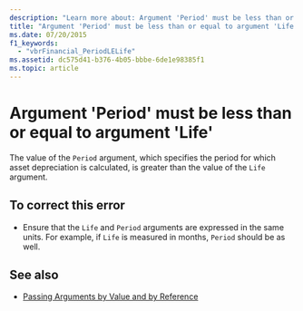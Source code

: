 ```yaml
---
description: "Learn more about: Argument 'Period' must be less than or equal to argument 'Life'"
title: "Argument 'Period' must be less than or equal to argument 'Life'"
ms.date: 07/20/2015
f1_keywords: 
  - "vbrFinancial_PeriodLELife"
ms.assetid: dc575d41-b376-4b05-bbbe-6de1e98385f1
ms.topic: article
---
```

# Argument 'Period' must be less than or equal to argument 'Life'

The value of the `Period` argument, which specifies the period for which asset depreciation is calculated, is greater than the value of the `Life` argument.  
  
## To correct this error  
  
- Ensure that the `Life` and `Period` arguments are expressed in the same units. For example, if `Life` is measured in months, `Period` should be as well.  
  
## See also

- [Passing Arguments by Value and by Reference](../programming-guide/language-features/procedures/passing-arguments-by-value-and-by-reference.md)
